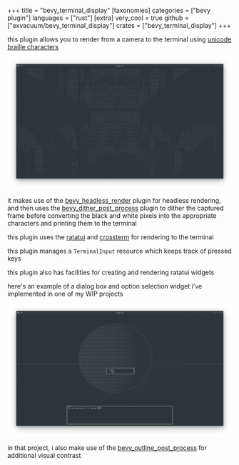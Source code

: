 +++
title = "bevy_terminal_display"
[taxonomies]
categories = ["bevy plugin"]
languages = ["rust"]
[extra]
very_cool = true
github = ["exvacuum/bevy_terminal_display"]
crates = ["bevy_terminal_display"]
+++

this plugin allows you to render from a camera to the terminal using [unicode braille characters](https://en.wikipedia.org/wiki/Braille_Patterns)

![sponza](sponza.png)

it makes use of the [bevy_headless_render](@/projects/bevy_headless_render/index.md) plugin for headless rendering, and then uses the [bevy_dither_post_process](@/projects/bevy_dither_post_process/index.md) plugin to dither the captured frame before converting the black and white pixels into the appropriate characters and printing them to the terminal

this plugin uses the [ratatui](https://crates.io/crates/ratatui) and [crossterm](https://crates.io/crates/crossterm) for rendering to the terminal

this plugin manages a `TerminalInput` resource which keeps track of pressed keys

this plugin also has facilities for creating and rendering ratatui widgets

here's an example of a dialog box and option selection widget i've implemented in one of my WIP projects

![dialog widget](dialog.png)

in that project, i also make use of the [bevy_outline_post_process](@/projects/bevy_outline_post_process/index.md) for additional visual contrast
